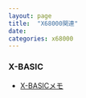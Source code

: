 ```yaml
---
layout: page
title:  "X68000関連"
date:   
categories: x68000
---
```


### X-BASIC

- [X-BASICメモ](2024-05-27-x68k-xbasic-memo.html)
